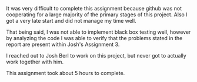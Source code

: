 It was very difficult to complete this assignment because github was not cooperating for a large majority of the primary stages of this project.
Also I got a very late start and did not manage my time well.

That being said, I was not able to implement black box testing well, however by analyzing the code I was able to verify that the problems stated in
the report are present within Josh's Assignment 3.

I reached out to Josh Berl to work on this project, but never got to actually work together with him.

This assignment took about 5 hours to complete.